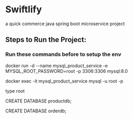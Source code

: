 # Swiftlify
a quick commerce java spring boot microservice project 

## Steps to Run the Project:

### Run these commands before to setup the env

docker run -d --name mysql_product_service -e MYSQL_ROOT_PASSWORD=root -p 3306:3306 mysql:8.0

docker exec -it mysql_product_service mysql -u root -p 

type root

CREATE DATABASE productdb;

CREATE DATABASE orderdb;